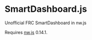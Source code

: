 # SmartDashboard.js #

Unofficial FRC SmartDashboard in nw.js

Requires [nw.js](http://nwjs.io/) 0.14.1.

